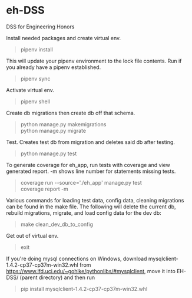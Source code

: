 # eh-DSS
DSS for Engineering Honors


Install needed packages and create virtual env.
>pipenv install

This will update your pipenv environment to the lock file contents. Run if you already have a pipenv established.
>pipenv sync

Activate virtual env.
>pipenv shell

Create db migrations then create db off that schema.
>python manage.py makemigrations\
>python manage.py migrate

Test. Creates test db from migration and deletes said db after testing.
>python manage.py test

To generate coverage for eh_app, run tests with coverage and view generated report. -m shows line number for statements missing tests.
>coverage run --source='./eh_app' manage.py test\
>coverage report -m

Various commands for loading test data, config data, cleaning migrations can be found in the make file. The following will delete the current db, rebuild migrations, migrate, and load config data for the dev db:
>make clean_dev_db_to_config

Get out of virtual env.
>exit

If you're doing mysql connections on Windows, download mysqlclient-1.4.2-cp37-cp37m-win32.whl from 
https://www.lfd.uci.edu/~gohlke/pythonlibs/#mysqlclient, move it into EH-DSS/ (parent directory) and then run
>pip install mysqlclient-1.4.2-cp37-cp37m-win32.whl
